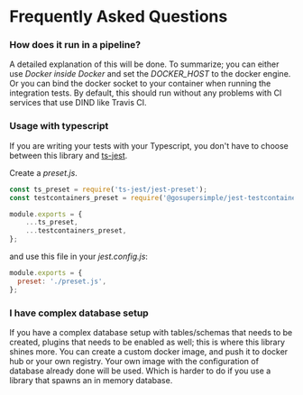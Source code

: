 # Frequently Asked Questions

### How does it run in a pipeline?

A detailed explanation of this will be done. To summarize; you can either use *Docker inside Docker* and set the *DOCKER_HOST* to the docker engine. Or you can bind the docker socket to your container when running the integration tests. By default, this should run without any problems with CI services that use DIND like Travis CI.

### Usage with typescript

If you are writing your tests with your Typescript, you don't have to choose between this library and [ts-jest](https://github.com/kulshekhar/ts-jest).

Create a *preset.js*.

```js
const ts_preset = require('ts-jest/jest-preset');
const testcontainers_preset = require('@gosupersimple/jest-testcontainers/jest-preset');

module.exports = {
	...ts_preset,
	...testcontainers_preset,
};
```

and use this file in your *jest.config.js*:

```js
module.exports = {
  preset: './preset.js',
};
```

### I have complex database setup

If you have a complex database setup with tables/schemas that needs to be created, plugins that needs to be enabled as well; this is where this library shines more. You can create a custom docker image, and push it to docker hub or your own registry. Your own image with the configuration of database already done will be used. Which is harder to do if you use a library that spawns an in memory database.
